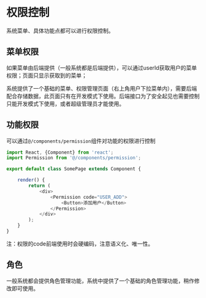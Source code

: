 # 权限控制
系统菜单、具体功能点都可以进行权限控制。

## 菜单权限
如果菜单由后端提供（一般系统都是后端提供），可以通过userId获取用户的菜单权限；页面只显示获取到的菜单；

系统提供了一个基础的菜单、权限管理页面（右上角用户下拉菜单内），需要后端配合存储数据，此页面只有在开发模式下使用。后端接口为了安全起见也需要控制只能开发模式下使用，或者超级管理员才能使用。

## 功能权限
可以通过`@/components/permission`组件对功能的权限进行控制
```js
import React, {Component} from 'react';
import Permission from '@/components/permission';

export default class SomePage extends Component {

    render() {
        return (
            <div>
                <Permission code="USER_ADD">
                    <Button>添加用户</Button>
                </Permission>
            </div>
        );
    }
}
```
注：权限的code前端使用时会硬编码，注意语义化、唯一性。

## 角色
一般系统都会提供角色管理功能，系统中提供了一个基础的角色管理功能，稍作修改即可使用。

